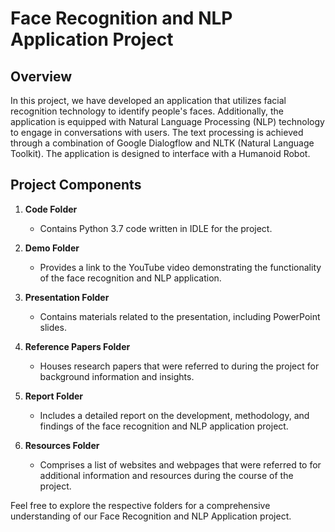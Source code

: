 # Face Recognition and NLP Application Project

## Overview

In this project, we have developed an application that utilizes facial recognition technology to identify people's faces. Additionally, the application is equipped with Natural Language Processing (NLP) technology to engage in conversations with users. The text processing is achieved through a combination of Google Dialogflow and NLTK (Natural Language Toolkit). The application is designed to interface with a Humanoid Robot.

## Project Components

1. **Code Folder**
   - Contains Python 3.7 code written in IDLE for the project.

2. **Demo Folder**
   - Provides a link to the YouTube video demonstrating the functionality of the face recognition and NLP application.

3. **Presentation Folder**
   - Contains materials related to the presentation, including PowerPoint slides.

4. **Reference Papers Folder**
   - Houses research papers that were referred to during the project for background information and insights.

5. **Report Folder**
   - Includes a detailed report on the development, methodology, and findings of the face recognition and NLP application project.

6. **Resources Folder**
   - Comprises a list of websites and webpages that were referred to for additional information and resources during the course of the project.

Feel free to explore the respective folders for a comprehensive understanding of our Face Recognition and NLP Application project.
